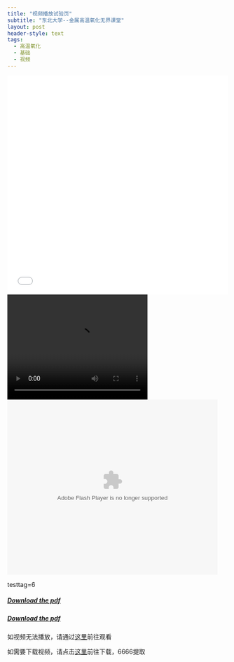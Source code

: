 ```yaml
---
title: "视频播放试验页"
subtitle: "东北大学--金属高温氧化无界课堂"
layout: post
header-style: text
tags:
  - 高温氧化
  - 基础
  - 视频
---
```



<div class="aspect-ratio">
	<iframe src="//player.bilibili.com/player.html?aid=927183411&cid=82396732&page=1&high_quality=1&danmaku=0" scrolling="no" border="0" frameborder="no" framespacing="0" allowfullscreen="allowfullscreen" width="100%" height="500" sandbox="allow-top-navigation allow-same-origin allow-forms allow-scripts">> </iframe>
</div>
<video width="320" height="240" controls>
  <source src="//player.bilibili.com/player.html?aid=927183411&cid=82396732&page=1&high_quality=1&danmaku=0&t=30" type="video/mp4">
      <embed src='https://player.youku.com/player.php/sid/XMTQ3MjM5Mjc0MA==/v.swf' allowFullScreen='true' quality='high' width='480' height='400' align='middle' allowScriptAccess='always' type='application/x-shockwave-flash'></embed>
  </object> 
</video>
<embed src='//player.bilibili.com/player.html?aid=927183411&cid=82396732&page=1&high_quality=1&danmaku=0&t=30' allowFullScreen='true' quality='high' width='480' height='400' align='middle' allowScriptAccess='always' type='application/x-shockwave-flash'></embed>

testtag=6

<h5><a href="{{site.baseurl }}/_post/pdf_files/lessons/L1C2" download="newfilename">Download the pdf</a></h5>
<h5><a href="L1C2.pdf" download="newfilename">Download the pdf</a></h5>



如视频无法播放，请通过<a href="https://www.bilibili.com/video/BV1nz4y1Z7tf">这里</a>前往观看

如需要下载视频，请点击<a href="ttps://pan.baidu.com/s/10nk9VeEQJBbDhhmTRZK_6g ">这里</a>前往下载，6666提取